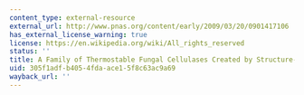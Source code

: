 ```yaml
---
content_type: external-resource
external_url: http://www.pnas.org/content/early/2009/03/20/0901417106
has_external_license_warning: true
license: https://en.wikipedia.org/wiki/All_rights_reserved
status: ''
title: A Family of Thermostable Fungal Cellulases Created by Structure-Guided Recombination
uid: 305f1adf-b405-4fda-ace1-5f8c63ac9a69
wayback_url: ''
---
```

